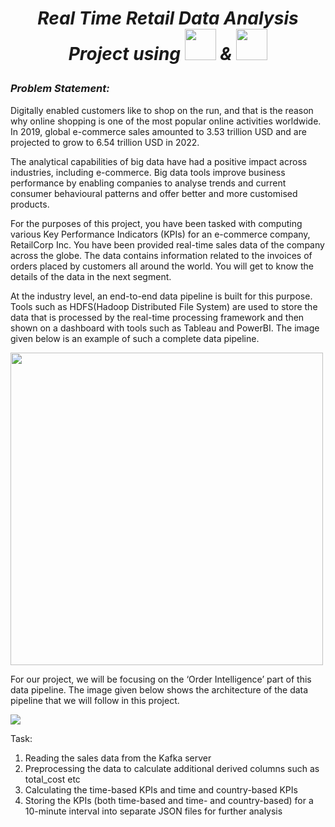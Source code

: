 # <b><i><p align='center'>Real Time Retail Data Analysis Project using <img src='https://upload.wikimedia.org/wikipedia/commons/thumb/0/0e/Hadoop_logo.svg/1280px-Hadoop_logo.svg.png' height=50> &  <img src ='https://upload.wikimedia.org/wikipedia/commons/thumb/f/f3/Apache_Spark_logo.svg/800px-Apache_Spark_logo.svg.png' height=50></p></b></i>


### <i>Problem Statement:</i>

Digitally enabled customers like to shop on the run, and that is the reason why online shopping is one of the most popular online activities worldwide. In 2019, global e-commerce sales amounted to 3.53 trillion USD and are projected to grow to 6.54 trillion USD in 2022.

 

The analytical capabilities of big data have had a positive impact across industries, including e-commerce. Big data tools improve business performance by enabling companies to analyse trends and current consumer behavioural patterns and offer better and more customised products.

 

For the purposes of this project, you have been tasked with computing various Key Performance Indicators (KPIs) for an e-commerce company, RetailCorp Inc. You have been provided real-time sales data of the company across the globe. The data contains information related to the invoices of orders placed by customers all around the world. You will get to know the details of the data in the next segment.

 

At the industry level, an end-to-end data pipeline is built for this purpose. Tools such as HDFS(Hadoop Distributed File System) are used to store the data that is processed by the real-time processing framework and then shown on a dashboard with tools such as Tableau and PowerBI. The image given below is an example of such a complete data pipeline.



<img src='https://images.upgrad.com/27070182-3791-4fc7-81c6-0d39c97b4f25-Upgrad%20RT%20STreaming-whole.png' height=500>


For our project, we will be focusing on the ‘Order Intelligence’ part of this data pipeline. The image given below shows the architecture of the data pipeline that we will follow in this project.

<img src='https://images.upgrad.com/137bcb53-7fa1-4aab-a93a-6f5b369efd4b-Upgrad%20RT%20STreaming%20-%20internal.png'>


Task:
1. Reading the sales data from the Kafka server
2. Preprocessing the data to calculate additional derived columns such as total_cost etc
3. Calculating the time-based KPIs and time and country-based KPIs
4. Storing the KPIs (both time-based and time- and country-based) for a 10-minute interval into separate JSON files for further analysis
